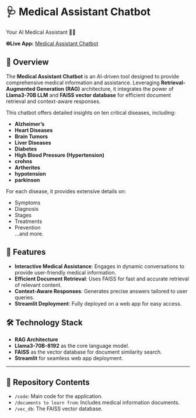 # 🩺 Medical Assistant Chatbot
Your AI Medical Assistant 👨‍⚕️

**🌐Live App:** [Medical Assistant Chatbot](https://medical-assistant-chatbot-by-mostafa.streamlit.app/)

## 📖 Overview  
The **Medical Assistant Chatbot** is an AI-driven tool designed to provide comprehensive medical information and assistance. Leveraging **Retrieval-Augmented Generation (RAG)** architecture, it integrates the power of **Llama3-70B LLM** and **FAISS vector database** for efficient document retrieval and context-aware responses.  

This chatbot offers detailed insights on ten critical diseases, including:  
- **Alzheimer’s**  
- **Heart Diseases**  
- **Brain Tumors**  
- **Liver Diseases**  
- **Diabetes**  
- **High Blood Pressure (Hypertension)**  
- **crohns**  
- **Artherites**  
- **hypotension**  
- **parkinson**  

For each disease, it provides extensive details on:  
- Symptoms  
- Diagnosis  
- Stages  
- Treatments  
- Prevention  
...and more.  


## 🚀 Features  
- **Interactive Medical Assistance**: Engages in dynamic conversations to provide user-friendly medical information.  
- **Efficient Document Retrieval**: Uses FAISS for fast and accurate retrieval of relevant content.  
- **Context-Aware Responses**: Generates precise answers tailored to user queries.  
- **Streamlit Deployment**: Fully deployed on a web app for easy access.  


## 🛠️ Technology Stack  
- **RAG Architecture**  
- **Llama3-70B-8192** as the core language model.  
- **FAISS** as the vector database for document similarity search.  
- **Streamlit** for seamless web app deployment.  

---

## 📂 Repository Contents  
- `/code`: Main code for the application.  
- `/documents to learn from`: Includes medical information documents.  
- `/vec_db`: The FAISS vector database.  

